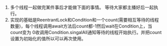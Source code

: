 1. 多个线程一起做完某件事后才能做下面的事情。 等待大家都主播好后一起执行。            
1. 实现的基础是ReentrantLock和Condition和一个count(需要相互等待的线程数量)，每个线程调用await方法后count都-1然后wait在Condition上，当count变为
0收调用Condition.singalAll通知等待的线程开始执行。并把count设置为初始化的值所以可以再次使用。      
